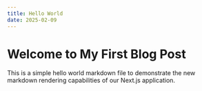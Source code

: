 ```yaml
---
title: Hello World
date: 2025-02-09
---
```


# Welcome to My First Blog Post

This is a simple hello world markdown file to demonstrate the new markdown rendering capabilities of our Next.js application.
